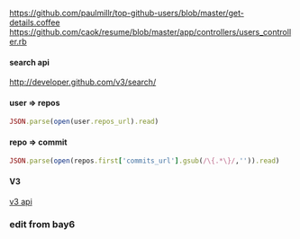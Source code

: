 https://github.com/paulmillr/top-github-users/blob/master/get-details.coffee
https://github.com/caok/resume/blob/master/app/controllers/users_controller.rb

#### search api
http://developer.github.com/v3/search/ 

#### user => repos

```ruby
JSON.parse(open(user.repos_url).read)
```

#### repo => commit

```ruby
JSON.parse(open(repos.first['commits_url'].gsub(/\{.*\}/,'')).read)
```

#### V3

[v3 api](http://developer.github.com/v3/)

### edit from bay6
